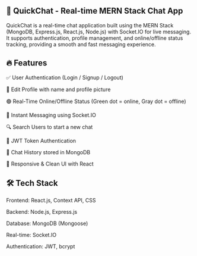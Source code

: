 🚀 QuickChat - Real-time MERN Stack Chat App
----------------------------------------------------------------------------------------------------------------------------------------------------------------------------------------------------------------
QuickChat is a real-time chat application built using the MERN Stack (MongoDB, Express.js, React.js, Node.js) with Socket.IO for live messaging. It supports authentication, profile management, and online/offline status tracking, providing a smooth and fast messaging experience.

🔥 Features
-----------------------------------------------------------------------------------------------------------------------------------------------------------------------------------------------------------------
✅ User Authentication (Login / Signup / Logout)

📝 Edit Profile with name and profile picture

🟢 Real-Time Online/Offline Status (Green dot = online, Gray dot = offline)

💬 Instant Messaging using Socket.IO

🔍 Search Users to start a new chat

🔐 JWT Token Authentication

🧾 Chat History stored in MongoDB

🌙 Responsive & Clean UI with React

🛠️ Tech Stack
-------------------------------------------------------------------------------------------------------------------------------------------------------------------------------------------------------------------
Frontend: React.js, Context API, CSS

Backend: Node.js, Express.js

Database: MongoDB (Mongoose)

Real-time: Socket.IO

Authentication: JWT, bcrypt

